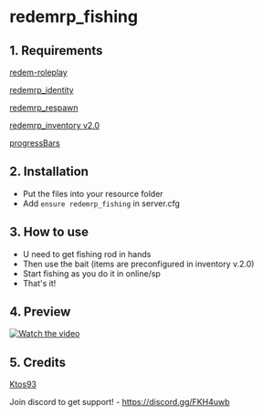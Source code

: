 # redemrp_fishing

## 1. Requirements

[redem-roleplay](https://github.com/RedEM-RP/redem_roleplay/)

[redemrp_identity](https://github.com/RedEM-RP/redemrp_identity/)

[redemrp_respawn](https://github.com/RedEM-RP/redemrp_respawn/)

[redemrp_inventory v2.0](https://github.com/RedEM-RP/redemrp_inventory/releases/tag/2.0.0)

[progressBars](https://github.com/PokeSerGG/progressBars)

## 2. Installation
- Put the files into your resource folder
- Add ```ensure redemrp_fishing``` in server.cfg

## 3. How to use
- U need to get fishing rod in hands
- Then use the bait (items are preconfigured in inventory v.2.0)
- Start fishing as you do it in online/sp
- That's it!

## 4. Preview
[![Watch the video](https://www.edu.uwo.ca/img/click_to_play.png)](https://streamable.com/gmutga)

## 5. Credits
[Ktos93](http://github.com/Ktos93)


Join discord to get support! - https://discord.gg/FKH4uwb

